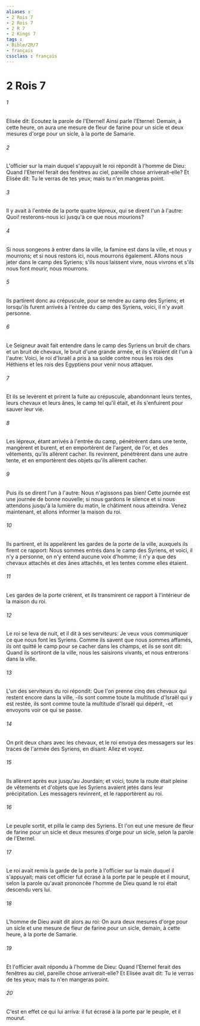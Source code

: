 ```yaml
---
aliases : 
- 2 Rois 7
- 2 Rois 7
- 2 R 7
- 2 Kings 7
tags : 
- Bible/2R/7
- français
cssclass : français
---
```


# 2 Rois 7

###### 1
Elisée dit: Ecoutez la parole de l'Eternel! Ainsi parle l'Eternel: Demain, à cette heure, on aura une mesure de fleur de farine pour un sicle et deux mesures d'orge pour un sicle, à la porte de Samarie.
###### 2
L'officier sur la main duquel s'appuyait le roi répondit à l'homme de Dieu: Quand l'Eternel ferait des fenêtres au ciel, pareille chose arriverait-elle? Et Elisée dit: Tu le verras de tes yeux; mais tu n'en mangeras point.
###### 3
Il y avait à l'entrée de la porte quatre lépreux, qui se dirent l'un à l'autre: Quoi! resterons-nous ici jusqu'à ce que nous mourions?
###### 4
Si nous songeons à entrer dans la ville, la famine est dans la ville, et nous y mourrons; et si nous restons ici, nous mourrons également. Allons nous jeter dans le camp des Syriens; s'ils nous laissent vivre, nous vivrons et s'ils nous font mourir, nous mourrons.
###### 5
Ils partirent donc au crépuscule, pour se rendre au camp des Syriens; et lorsqu'ils furent arrivés à l'entrée du camp des Syriens, voici, il n'y avait personne.
###### 6
Le Seigneur avait fait entendre dans le camp des Syriens un bruit de chars et un bruit de chevaux, le bruit d'une grande armée, et ils s'étaient dit l'un à l'autre: Voici, le roi d'Israël a pris à sa solde contre nous les rois des Héthiens et les rois des Egyptiens pour venir nous attaquer.
###### 7
Et ils se levèrent et prirent la fuite au crépuscule, abandonnant leurs tentes, leurs chevaux et leurs ânes, le camp tel qu'il était, et ils s'enfuirent pour sauver leur vie.
###### 8
Les lépreux, étant arrivés à l'entrée du camp, pénétrèrent dans une tente, mangèrent et burent, et en emportèrent de l'argent, de l'or, et des vêtements, qu'ils allèrent cacher. Ils revinrent, pénétrèrent dans une autre tente, et en emportèrent des objets qu'ils allèrent cacher.
###### 9
Puis ils se dirent l'un à l'autre: Nous n'agissons pas bien! Cette journée est une journée de bonne nouvelle; si nous gardons le silence et si nous attendons jusqu'à la lumière du matin, le châtiment nous atteindra. Venez maintenant, et allons informer la maison du roi.
###### 10
Ils partirent, et ils appelèrent les gardes de la porte de la ville, auxquels ils firent ce rapport: Nous sommes entrés dans le camp des Syriens, et voici, il n'y a personne, on n'y entend aucune voix d'homme; il n'y a que des chevaux attachés et des ânes attachés, et les tentes comme elles étaient.
###### 11
Les gardes de la porte crièrent, et ils transmirent ce rapport à l'intérieur de la maison du roi.
###### 12
Le roi se leva de nuit, et il dit à ses serviteurs: Je veux vous communiquer ce que nous font les Syriens. Comme ils savent que nous sommes affamés, ils ont quitté le camp pour se cacher dans les champs, et ils se sont dit: Quand ils sortiront de la ville, nous les saisirons vivants, et nous entrerons dans la ville.
###### 13
L'un des serviteurs du roi répondit: Que l'on prenne cinq des chevaux qui restent encore dans la ville, -ils sont comme toute la multitude d'Israël qui y est restée, ils sont comme toute la multitude d'Israël qui dépérit, -et envoyons voir ce qui se passe.
###### 14
On prit deux chars avec les chevaux, et le roi envoya des messagers sur les traces de l'armée des Syriens, en disant: Allez et voyez.
###### 15
Ils allèrent après eux jusqu'au Jourdain; et voici, toute la route était pleine de vêtements et d'objets que les Syriens avaient jetés dans leur précipitation. Les messagers revinrent, et le rapportèrent au roi.
###### 16
Le peuple sortit, et pilla le camp des Syriens. Et l'on eut une mesure de fleur de farine pour un sicle et deux mesures d'orge pour un sicle, selon la parole de l'Eternel.
###### 17
Le roi avait remis la garde de la porte à l'officier sur la main duquel il s'appuyait; mais cet officier fut écrasé à la porte par le peuple et il mourut, selon la parole qu'avait prononcée l'homme de Dieu quand le roi était descendu vers lui.
###### 18
L'homme de Dieu avait dit alors au roi: On aura deux mesures d'orge pour un sicle et une mesure de fleur de farine pour un sicle, demain, à cette heure, à la porte de Samarie.
###### 19
Et l'officier avait répondu à l'homme de Dieu: Quand l'Eternel ferait des fenêtres au ciel, pareille chose arriverait-elle? Et Elisée avait dit: Tu le verras de tes yeux; mais tu n'en mangeras point.
###### 20
C'est en effet ce qui lui arriva: il fut écrasé à la porte par le peuple, et il mourut.
